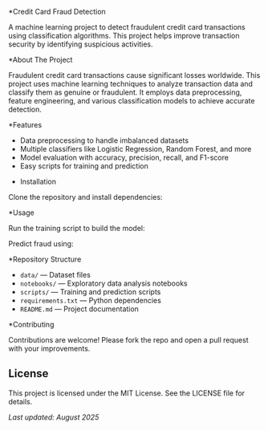 *Credit Card Fraud Detection

A machine learning project to detect fraudulent credit card transactions using classification algorithms. This project helps improve transaction security by identifying suspicious activities.

*About The Project

Fraudulent credit card transactions cause significant losses worldwide. This project uses machine learning techniques to analyze transaction data and classify them as genuine or fraudulent. It employs data preprocessing, feature engineering, and various classification models to achieve accurate detection.

*Features

- Data preprocessing to handle imbalanced datasets
- Multiple classifiers like Logistic Regression, Random Forest, and more
- Model evaluation with accuracy, precision, recall, and F1-score
- Easy scripts for training and prediction

* Installation

Clone the repository and install dependencies:

*Usage

Run the training script to build the model:

Predict fraud using:

*Repository Structure

- `data/` — Dataset files
- `notebooks/` — Exploratory data analysis notebooks
- `scripts/` — Training and prediction scripts
- `requirements.txt` — Python dependencies
- `README.md` — Project documentation

*Contributing

Contributions are welcome! Please fork the repo and open a pull request with your improvements.

## License

This project is licensed under the MIT License. See the LICENSE file for details.

_Last updated: August 2025_






